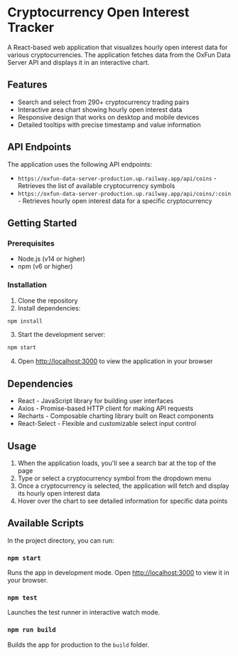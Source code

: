 # Cryptocurrency Open Interest Tracker

A React-based web application that visualizes hourly open interest data for various cryptocurrencies. The application fetches data from the OxFun Data Server API and displays it in an interactive chart.

## Features

- Search and select from 290+ cryptocurrency trading pairs
- Interactive area chart showing hourly open interest data
- Responsive design that works on desktop and mobile devices
- Detailed tooltips with precise timestamp and value information

## API Endpoints

The application uses the following API endpoints:

- `https://oxfun-data-server-production.up.railway.app/api/coins` - Retrieves the list of available cryptocurrency symbols
- `https://oxfun-data-server-production.up.railway.app/api/coins/:coin` - Retrieves hourly open interest data for a specific cryptocurrency

## Getting Started

### Prerequisites

- Node.js (v14 or higher)
- npm (v6 or higher)

### Installation

1. Clone the repository
2. Install dependencies:

```bash
npm install
```

3. Start the development server:

```bash
npm start
```

4. Open [http://localhost:3000](http://localhost:3000) to view the application in your browser

## Dependencies

- React - JavaScript library for building user interfaces
- Axios - Promise-based HTTP client for making API requests
- Recharts - Composable charting library built on React components
- React-Select - Flexible and customizable select input control

## Usage

1. When the application loads, you'll see a search bar at the top of the page
2. Type or select a cryptocurrency symbol from the dropdown menu
3. Once a cryptocurrency is selected, the application will fetch and display its hourly open interest data
4. Hover over the chart to see detailed information for specific data points

## Available Scripts

In the project directory, you can run:

### `npm start`

Runs the app in development mode. Open [http://localhost:3000](http://localhost:3000) to view it in your browser.

### `npm test`

Launches the test runner in interactive watch mode.

### `npm run build`

Builds the app for production to the `build` folder.
